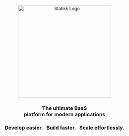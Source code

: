 <br>


<p align="center">
    <a href="https://statikk.com#gh-dark-mode-only" target="_blank">
        <img width="300" src="https://github.com/user-attachments/assets/ef09f1d9-2709-4144-9d7d-e722b2fe26e5" alt="Statikk Logo">
    </a>
</p>

<h3 align="center">
     The ultimate BaaS <br> platform for modern applications
</h3>

<h3 align="center">Develop easier. &nbsp; Build faster. &nbsp; Scale effortlessly.</h3>

<br>
<!-- …
<p align="center">
    <a href="https://statikk.com/discord"><img src="https://img.shields.io/discord/your-discord-id?label=discord&style=flat-square&color=5a66f6"></a>
    &nbsp;
    <a href="https://twitter.com/statikk"><img src="https://img.shields.io/badge/twitter-follow_us-1d9bf0.svg?style=flat-square"></a>
    &nbsp;
    <a href="https://dev.to/statikk"><img src="https://img.shields.io/badge/dev-join_us-86f7b7.svg?style=flat-square"></a>
    &nbsp;
    <a href="https://www.linkedin.com/company/statikk"><img src="https://img.shields.io/badge/linkedin-connect_with_us-0a66c2.svg?style=flat-square"></a>
    &nbsp;
    <a href="https://www.youtube.com/channel/..."><img src="https://img.shields.io/badge/youtube-subscribe-fc1c1c.svg?style=flat-square"></a>
</p>
-->
